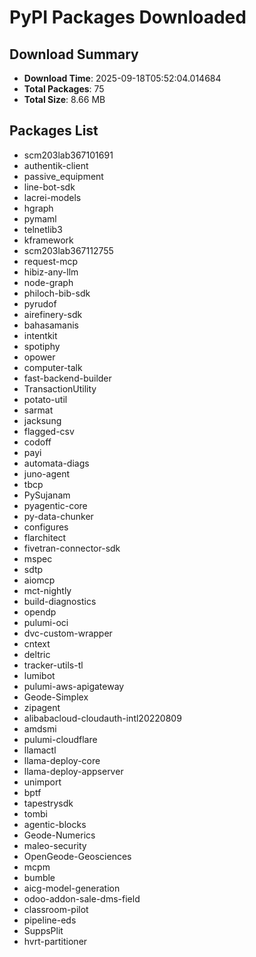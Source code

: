 # PyPI Packages Downloaded

## Download Summary
- **Download Time**: 2025-09-18T05:52:04.014684
- **Total Packages**: 75
- **Total Size**: 8.66 MB

## Packages List
- scm203lab367101691
- authentik-client
- passive_equipment
- line-bot-sdk
- lacrei-models
- hgraph
- pymaml
- telnetlib3
- kframework
- scm203lab367112755
- request-mcp
- hibiz-any-llm
- node-graph
- philoch-bib-sdk
- pyrudof
- airefinery-sdk
- bahasamanis
- intentkit
- spotiphy
- opower
- computer-talk
- fast-backend-builder
- TransactionUtility
- potato-util
- sarmat
- jacksung
- flagged-csv
- codoff
- payi
- automata-diags
- juno-agent
- tbcp
- PySujanam
- pyagentic-core
- py-data-chunker
- configures
- flarchitect
- fivetran-connector-sdk
- mspec
- sdtp
- aiomcp
- mct-nightly
- build-diagnostics
- opendp
- pulumi-oci
- dvc-custom-wrapper
- cntext
- deltric
- tracker-utils-tl
- lumibot
- pulumi-aws-apigateway
- Geode-Simplex
- zipagent
- alibabacloud-cloudauth-intl20220809
- amdsmi
- pulumi-cloudflare
- llamactl
- llama-deploy-core
- llama-deploy-appserver
- unimport
- bptf
- tapestrysdk
- tombi
- agentic-blocks
- Geode-Numerics
- maleo-security
- OpenGeode-Geosciences
- mcpm
- bumble
- aicg-model-generation
- odoo-addon-sale-dms-field
- classroom-pilot
- pipeline-eds
- SuppsPlit
- hvrt-partitioner
